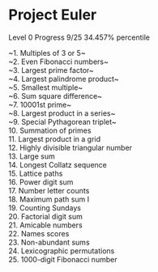 # Project Euler
Level 0
Progress 9/25
34.457% percentile


~1. Multiples of 3 or 5~\
~2. Even Fibonacci numbers~\
~3. Largest prime factor~\
~4. Largest palindrome product~\
~5. Smallest multiple~\
~6. Sum square difference~\
~7. 10001st prime~\
~8.	Largest product in a series~\
~9.	Special Pythagorean triplet~\
10.	Summation of primes\
11.	Largest product in a grid\
12.	Highly divisible triangular number\
13.	Large sum\
14.	Longest Collatz sequence\
15.	Lattice paths\
16.	Power digit sum\
17.	Number letter counts\
18.	Maximum path sum I\
19.	Counting Sundays\
20.	Factorial digit sum\
21.	Amicable numbers\
22.	Names scores\
23.	Non-abundant sums\
24.	Lexicographic permutations\
25.	1000-digit Fibonacci number
